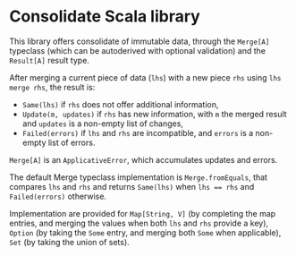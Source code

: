 Consolidate Scala library
=========================

This library offers consolidate of immutable data, through the `Merge[A]` typeclass (which
can be autoderived with optional validation) and the `Result[A]` result type.

After merging a current piece of data (`lhs`) with a new piece `rhs` using `lhs merge rhs`,
the result is:

- `Same(lhs)` if `rhs` does not offer additional information,
- `Update(m, updates)` if `rhs` has new information, with `m` the merged result and `updates` is a
  non-empty list of changes,
- `Failed(errors)` if `lhs` and `rhs` are incompatible, and `errors` is a non-empty list of errors.

`Merge[A]` is an `ApplicativeError`, which accumulates updates and errors. 

The default Merge typeclass implementation is `Merge.fromEquals`, that compares `lhs`
and `rhs` and returns `Same(lhs)` when `lhs == rhs` and `Failed(errors)` otherwise.

Implementation are provided for `Map[String, V]` (by completing the map entries, and merging the
values when both `lhs` and `rhs` provide a key), `Option` (by taking the `Some` entry,
and merging both `Some` when applicable), `Set` (by taking the union of sets).
